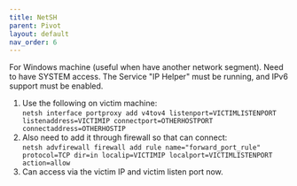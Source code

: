```yaml
---
title: NetSH
parent: Pivot
layout: default
nav_order: 6
---
```


For Windows machine (useful when have another network segment).
Need to have SYSTEM access.
The Service "IP Helper" must be running, and IPv6 support must be enabled.

1. Use the following on victim machine:\
   `netsh interface portproxy add v4tov4 listenport=VICTIMLISTENPORT listenaddress=VICTIMIP connectport=OTHERHOSTPORT connectaddress=OTHERHOSTIP`
2. Also need to add it through firewall so that can connect:\
   `netsh advfirewall firewall add rule name="forward_port_rule" protocol=TCP dir=in localip=VICTIMIP localport=VICTIMLISTENPORT action=allow`
3. Can access via the victim IP and victim listen port now.